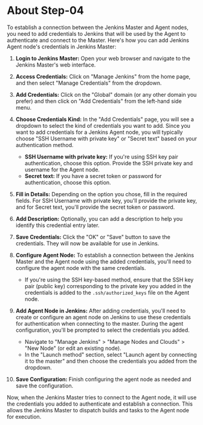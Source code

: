 # About Step-04

To establish a connection between the Jenkins Master and Agent nodes, you need to add credentials to Jenkins that will be used by the Agent to authenticate and connect to the Master. Here's how you can add Jenkins Agent node's credentials in Jenkins Master:

1. **Login to Jenkins Master:**
   Open your web browser and navigate to the Jenkins Master's web interface.

2. **Access Credentials:**
   Click on "Manage Jenkins" from the home page, and then select "Manage Credentials" from the dropdown.

3. **Add Credentials:**
   Click on the "Global" domain (or any other domain you prefer) and then click on "Add Credentials" from the left-hand side menu.

4. **Choose Credentials Kind:**
   In the "Add Credentials" page, you will see a dropdown to select the kind of credentials you want to add. Since you want to add credentials for a Jenkins Agent node, you will typically choose "SSH Username with private key" or "Secret text" based on your authentication method.

   - **SSH Username with private key:** If you're using SSH key pair authentication, choose this option. Provide the SSH private key and username for the Agent node.
   - **Secret text:** If you have a secret token or password for authentication, choose this option.

5. **Fill in Details:**
   Depending on the option you chose, fill in the required fields. For SSH Username with private key, you'll provide the private key, and for Secret text, you'll provide the secret token or password.

6. **Add Description:**
   Optionally, you can add a description to help you identify this credential entry later.

7. **Save Credentials:**
   Click the "OK" or "Save" button to save the credentials. They will now be available for use in Jenkins.

8. **Configure Agent Node:**
   To establish a connection between the Jenkins Master and the Agent node using the added credentials, you'll need to configure the agent node with the same credentials. 

   - If you're using the SSH key-based method, ensure that the SSH key pair (public key) corresponding to the private key you added in the credentials is added to the `.ssh/authorized_keys` file on the Agent node.

9. **Add Agent Node in Jenkins:**
   After adding credentials, you'll need to create or configure an agent node on Jenkins to use these credentials for authentication when connecting to the master. During the agent configuration, you'll be prompted to select the credentials you added.

   - Navigate to "Manage Jenkins" > "Manage Nodes and Clouds" > "New Node" (or edit an existing node).
   - In the "Launch method" section, select "Launch agent by connecting it to the master" and then choose the credentials you added from the dropdown.

10. **Save Configuration:**
    Finish configuring the agent node as needed and save the configuration.

Now, when the Jenkins Master tries to connect to the Agent node, it will use the credentials you added to authenticate and establish a connection. This allows the Jenkins Master to dispatch builds and tasks to the Agent node for execution.